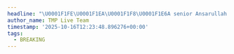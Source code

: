 ```yaml
---
headline: "\U0001F1FE\U0001F1EA\U0001F1F8\U0001F1E6A senior Ansarullah delegation has arrived in Riyadh, Saudi Arabia, to negotiate on the path forward between the Houthis and the Saudis."
author_name: TMP Live Team
timestamp: '2025-10-16T12:23:48.896276+00:00'
tags:
  - BREAKING
---
```


